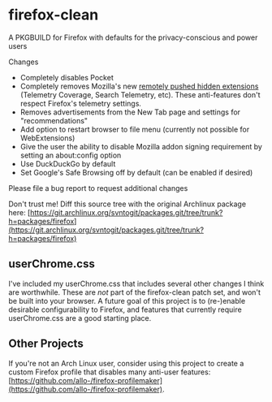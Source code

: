 # firefox-clean
A PKGBUILD for Firefox with defaults for the privacy-conscious and power users

Changes 
 * Completely disables Pocket
 * Completely removes Mozilla's new [remotely pushed hidden extensions](https://blog.mozilla.org/data/2018/08/20/effectively-measuring-search-in-firefox/) (Telemetry Coverage, Search Telemetry, etc). These anti-features don't respect Firefox's telemetry settings.
 * Removes advertisements from the New Tab page and settings for "recommendations"
 * Add option to restart browser to file menu (currently not possible for WebExtensions)
 * Give the user the ability to disable Mozilla addon signing requirement by setting an about:config option
 * Use DuckDuckGo by default
 * Set Google's Safe Browsing off by default (can be enabled if desired)

 Please file a bug report to request additional changes

 Don't trust me! Diff this source tree with the original Archlinux package here: [https://git.archlinux.org/svntogit/packages.git/tree/trunk?h=packages/firefox](https://git.archlinux.org/svntogit/packages.git/tree/trunk?h=packages/firefox)

## userChrome.css

I've included my userChrome.css that includes several other changes I think are worthwhile. These are *not* part of the firefox-clean patch set, and won't be built into your browser. A future goal of this project is to (re-)enable desirable configurability to Firefox, and features that currently require userChrome.css are a good starting place.

## Other Projects

If you're not an Arch Linux user, consider using this project to create a custom Firefox profile that disables many anti-user features: [https://github.com/allo-/firefox-profilemaker](https://github.com/allo-/firefox-profilemaker).
